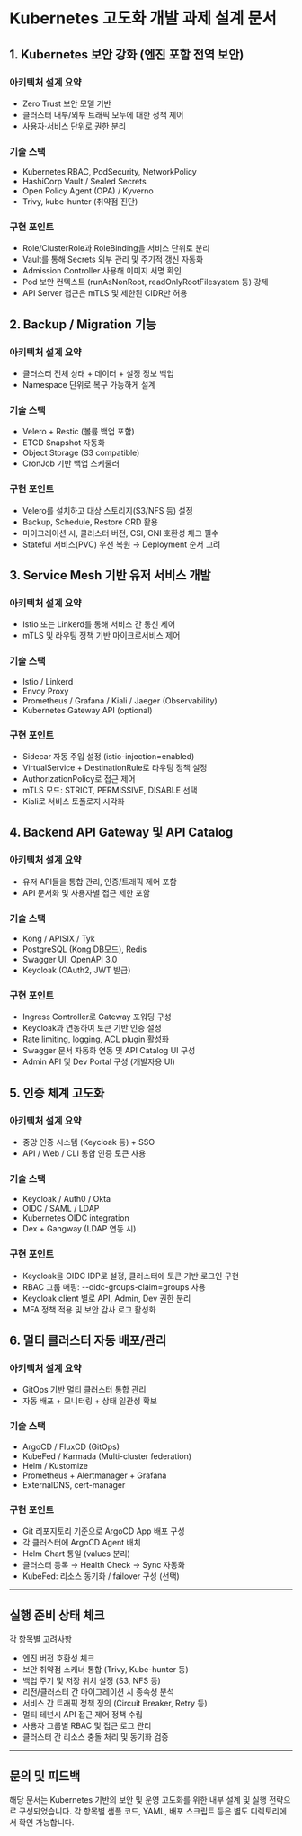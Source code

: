 # Kubernetes 고도화 개발 과제 설계 문서

## 1. Kubernetes 보안 강화 (엔진 포함 전역 보안)

### 아키텍처 설계 요약
- Zero Trust 보안 모델 기반
- 클러스터 내부/외부 트래픽 모두에 대한 정책 제어
- 사용자·서비스 단위로 권한 분리

### 기술 스택
- Kubernetes RBAC, PodSecurity, NetworkPolicy
- HashiCorp Vault / Sealed Secrets
- Open Policy Agent (OPA) / Kyverno
- Trivy, kube-hunter (취약점 진단)

### 구현 포인트
- Role/ClusterRole과 RoleBinding을 서비스 단위로 분리
- Vault를 통해 Secrets 외부 관리 및 주기적 갱신 자동화
- Admission Controller 사용해 이미지 서명 확인
- Pod 보안 컨텍스트 (runAsNonRoot, readOnlyRootFilesystem 등) 강제
- API Server 접근은 mTLS 및 제한된 CIDR만 허용


## 2. Backup / Migration 기능

### 아키텍처 설계 요약
- 클러스터 전체 상태 + 데이터 + 설정 정보 백업
- Namespace 단위로 복구 가능하게 설계

### 기술 스택
- Velero + Restic (볼륨 백업 포함)
- ETCD Snapshot 자동화
- Object Storage (S3 compatible)
- CronJob 기반 백업 스케줄러

### 구현 포인트
- Velero를 설치하고 대상 스토리지(S3/NFS 등) 설정
- Backup, Schedule, Restore CRD 활용
- 마이그레이션 시, 클러스터 버전, CSI, CNI 호환성 체크 필수
- Stateful 서비스(PVC) 우선 복원 → Deployment 순서 고려


## 3. Service Mesh 기반 유저 서비스 개발

### 아키텍처 설계 요약
- Istio 또는 Linkerd를 통해 서비스 간 통신 제어
- mTLS 및 라우팅 정책 기반 마이크로서비스 제어

### 기술 스택
- Istio / Linkerd
- Envoy Proxy
- Prometheus / Grafana / Kiali / Jaeger (Observability)
- Kubernetes Gateway API (optional)

### 구현 포인트
- Sidecar 자동 주입 설정 (istio-injection=enabled)
- VirtualService + DestinationRule로 라우팅 정책 설정
- AuthorizationPolicy로 접근 제어
- mTLS 모드: STRICT, PERMISSIVE, DISABLE 선택
- Kiali로 서비스 토폴로지 시각화


## 4. Backend API Gateway 및 API Catalog

### 아키텍처 설계 요약
- 유저 API들을 통합 관리, 인증/트래픽 제어 포함
- API 문서화 및 사용자별 접근 제한 포함

### 기술 스택
- Kong / APISIX / Tyk
- PostgreSQL (Kong DB모드), Redis
- Swagger UI, OpenAPI 3.0
- Keycloak (OAuth2, JWT 발급)

### 구현 포인트
- Ingress Controller로 Gateway 포워딩 구성
- Keycloak과 연동하여 토큰 기반 인증 설정
- Rate limiting, logging, ACL plugin 활성화
- Swagger 문서 자동화 연동 및 API Catalog UI 구성
- Admin API 및 Dev Portal 구성 (개발자용 UI)


## 5. 인증 체계 고도화

### 아키텍처 설계 요약
- 중앙 인증 시스템 (Keycloak 등) + SSO
- API / Web / CLI 통합 인증 토큰 사용

### 기술 스택
- Keycloak / Auth0 / Okta
- OIDC / SAML / LDAP
- Kubernetes OIDC integration
- Dex + Gangway (LDAP 연동 시)

### 구현 포인트
- Keycloak을 OIDC IDP로 설정, 클러스터에 토큰 기반 로그인 구현
- RBAC 그룹 매핑: --oidc-groups-claim=groups 사용
- Keycloak client 별로 API, Admin, Dev 권한 분리
- MFA 정책 적용 및 보안 감사 로그 활성화


## 6. 멀티 클러스터 자동 배포/관리

### 아키텍처 설계 요약
- GitOps 기반 멀티 클러스터 통합 관리
- 자동 배포 + 모니터링 + 상태 일관성 확보

### 기술 스택
- ArgoCD / FluxCD (GitOps)
- KubeFed / Karmada (Multi-cluster federation)
- Helm / Kustomize
- Prometheus + Alertmanager + Grafana
- ExternalDNS, cert-manager

### 구현 포인트
- Git 리포지토리 기준으로 ArgoCD App 배포 구성
- 각 클러스터에 ArgoCD Agent 배치
- Helm Chart 통일 (values 분리)
- 클러스터 등록 → Health Check → Sync 자동화
- KubeFed: 리소스 동기화 / failover 구성 (선택)

---

## 실행 준비 상태 체크

각 항목별 고려사항
- 엔진 버전 호환성 체크
- 보안 취약점 스캐너 통합 (Trivy, Kube-hunter 등)
- 백업 주기 및 저장 위치 설정 (S3, NFS 등)
- 리전/클러스터 간 마이그레이션 시 종속성 분석
- 서비스 간 트래픽 정책 정의 (Circuit Breaker, Retry 등)
- 멀티 테넌시 API 접근 제어 정책 수립
- 사용자 그룹별 RBAC 및 접근 로그 관리
- 클러스터 간 리소스 충돌 처리 및 동기화 검증

---

## 문의 및 피드백

해당 문서는 Kubernetes 기반의 보안 및 운영 고도화를 위한 내부 설계 및 실행 전략으로 구성되었습니다. 각 항목별 샘플 코드, YAML, 배포 스크립트 등은 별도 디렉토리에서 확인 가능합니다.
